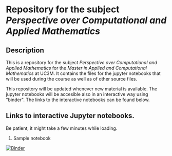 # Repository for the subject _Perspective over Computational and Applied Mathematics_

## Description 

This is a repository for the subject _Perspective over Computational and Applied Mathematics_ for the _Master in Applied and Computational Mathematics_ at UC3M. It contains the files for the jupyter notebooks that will be used during the course as well as of other source files.

This repository will be updated whenever new material is available. The jupyter notebooks will be accesible also in an interactive way using "binder". The links to the interactive notebooks can be found below.

## Links to interactive Jupyter notebooks.

Be patient, it might take a few minutes while loading.

1. Sample notebook

[![Binder](https://mybinder.org/badge_logo.svg)](https://mybinder.org/v2/gh/jmppardo/Perspectivas/HEAD)
